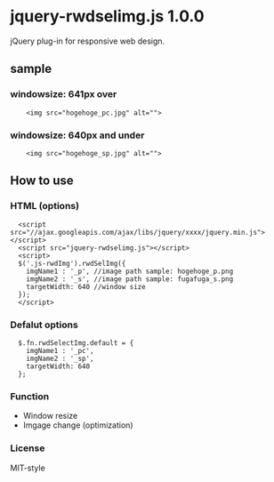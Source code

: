# jquery-rwdselimg.js 1.0.0
jQuery plug-in for responsive web design.

## sample
### windowsize: 641px over  
        <img src="hogehoge_pc.jpg" alt="">
  
### windowsize: 640px and under  
        <img src="hogehoge_sp.jpg" alt="">

## How to use

### HTML (options)
      <script src="//ajax.googleapis.com/ajax/libs/jquery/xxxx/jquery.min.js"></script>
      <script src="jquery-rwdselimg.js"></script>    
      <script>
      $('.js-rwdImg').rwdSelImg({
        imgName1 : '_p', //image path sample: hogehoge_p.png
        imgName2 : '_s', //image path sample: fugafuga_s.png
        targetWidth: 640 //window size
      });
      </script>
### Defalut options
      $.fn.rwdSelectImg.default = {
        imgName1 : '_pc',
        imgName2 : '_sp',
        targetWidth: 640
      };

### Function
- Window resize
- Imgage change (optimization)

### License
MIT-style
